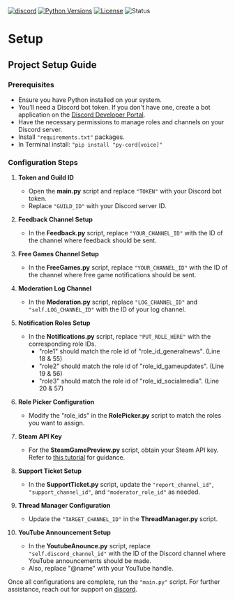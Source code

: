 [![discord](https://img.shields.io/badge/Discord-purple?logo=discord&logoColor=white)](https://discordapp.com/users/499240258114682900)
[![Python Versions](https://img.shields.io/badge/python-3.10%20|%203.11%20|%203.12-blue)](https://www.python.org/downloads/)
[![License](https://img.shields.io/badge/license-MIT-blue)](https://github.com/kev2block/DiscordBot/blob/main/LICENSE)
![Status](https://img.shields.io/badge/status-finished-green)


# Setup

## Project Setup Guide

### Prerequisites
- Ensure you have Python installed on your system.
- You'll need a Discord bot token. If you don't have one, create a bot application on the [Discord Developer Portal](https://discord.com/developers/applications).
- Have the necessary permissions to manage roles and channels on your Discord server.
- Install `"requirements.txt"` packages.
- In Terminal install: `"pip install "py-cord[voice]"`

### Configuration Steps

1. **Token and Guild ID**
   - Open the **main.py** script and replace `"TOKEN"` with your Discord bot token.
   - Replace `"GUILD_ID"` with your Discord server ID.

2. **Feedback Channel Setup**
   - In the **Feedback.py** script, replace `"YOUR_CHANNEL_ID"` with the ID of the channel where feedback should be sent.

3. **Free Games Channel Setup**
   - In the **FreeGames.py** script, replace `"YOUR_CHANNEL_ID"` with the ID of the channel where free game notifications should be sent.

4. **Moderation Log Channel**
   - In the **Moderation.py** script, replace `"LOG_CHANNEL_ID"` and `"self.LOG_CHANNEL_ID"` with the ID of your log channel.

5. **Notification Roles Setup**
   - In the **Notifications.py** script, replace `"PUT_ROLE_HERE"` with the corresponding role IDs.
     - "role1" should match the role id of "role_id_generalnews". (Line 18 & 55)
     - "role2" should match the role id of "role_id_gameupdates". (Line 19 & 56)
     - "role3" should match the role id of "role_id_socialmedia". (Line 20 & 57)

6. **Role Picker Configuration**
   - Modify the "role_ids" in the **RolePicker.py** script to match the roles you want to assign.

7. **Steam API Key**
   - For the **SteamGamePreview.py** script, obtain your Steam API key. Refer to [this tutorial](https://www.youtube.com/watch?v=hBqQh5lyQBw) for guidance.

8. **Support Ticket Setup**
   - In the **SupportTicket.py** script, update the `"report_channel_id"`, `"support_channel_id"`, and `"moderator_role_id"` as needed.

9. **Thread Manager Configuration**
   - Update the `"TARGET_CHANNEL_ID"` in the **ThreadManager.py** script.

10. **YouTube Announcement Setup**
    - In the **YoutubeAnounce.py** script, replace `"self.discord_channel_id"` with the ID of the Discord channel where YouTube announcements should be made.
    - Also, replace "@name" with your YouTube handle.

Once all configurations are complete, run the `"main.py"` script. For further assistance, reach out for support on [discord](https://discord.gg/4xwf8F46Pd).

